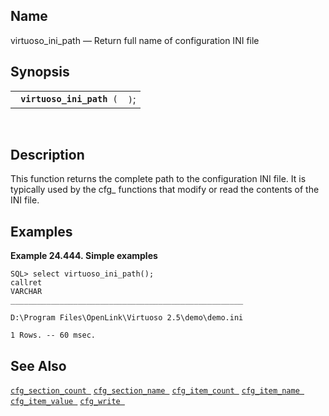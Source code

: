 <div>

<div>

</div>

<div>

## Name

virtuoso_ini_path — Return full name of configuration INI file

</div>

<div>

## Synopsis

<div>

|                                |      |
|--------------------------------|------|
| ` `**`virtuoso_ini_path`**` (` | `)`; |

<div>

 

</div>

</div>

</div>

<div>

## Description

This function returns the complete path to the configuration INI file.
It is typically used by the cfg\_ functions that modify or read the
contents of the INI file.

</div>

<div>

## Examples

<div>

**Example 24.444. Simple examples**

<div>

``` screen
SQL> select virtuoso_ini_path();
callret
VARCHAR
____________________________________________________

D:\Program Files\OpenLink\Virtuoso 2.5\demo\demo.ini

1 Rows. -- 60 msec.
```

</div>

</div>

  

</div>

<div>

## See Also

<a href="fn_cfg_section_count.html" class="link"
title="cfg_section_count"><code
class="function">cfg_section_count </code></a>
<a href="fn_cfg_section_name.html" class="link"
title="cfg_section_name"><code
class="function">cfg_section_name </code></a>
<a href="fn_cfg_item_count.html" class="link"
title="cfg_item_count"><code class="function">cfg_item_count </code></a>
<a href="fn_cfg_item_name.html" class="link" title="cfg_item_name"><code
class="function">cfg_item_name </code></a>
<a href="fn_cfg_item_value.html" class="link"
title="cfg_item_value"><code class="function">cfg_item_value </code></a>
<a href="fn_cfg_write.html" class="link" title="cfg_write"><code
class="function">cfg_write </code></a>

</div>

</div>
